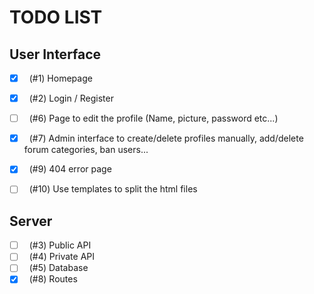 # TODO LIST

## User Interface

- [x] &nbsp; (#1) Homepage
- [x] &nbsp; (#2) Login / Register
- [ ] &nbsp; (#6) Page to edit the profile (Name, picture, password etc...)
- [x] &nbsp; (#7) Admin interface to create/delete profiles manually, 
  add/delete forum categories, ban users...
- [x] &nbsp; (#9) 404 error page
- [ ] &nbsp; (#10) Use templates to split the html files


## Server

- [ ] &nbsp; (#3) Public API
- [ ] &nbsp; (#4) Private API
- [ ] &nbsp; (#5) Database
- [x] &nbsp; (#8) Routes
